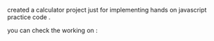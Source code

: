 created a calculator project just for implementing hands on javascript practice code .

you can check the working on :

